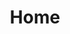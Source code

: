 ---
# Save the Date 2019

# Settings
title: Home
permalink: "/"
description:
image: "/uploads/2018-OG-featuredimage.jpg"
layout: save-the-date

# Section 1
section-1-background-image: /assets/media/sample-header.png
section-1-background-color: white
section-1-logo-alt: DC Design Week Hero Logo, Time & Date
section-1-header: '#DCDESIGNWEEK is Coming September 20-27'
section-1-subheader: Mark your calendar and sign up to be the first to know about speaker announcements and ticket sales
section-1-button-left: Get Updates
section-1-button-left-url: "#subscribe"
section-1-button-left-type: solid
section-1-button-left-color: mauve
section-1-button-right: Become a sponsor
section-1-button-right-url: "#sponsor"
section-1-button-right-type: border
section-1-button-right-color: mauve

# Section 2
section-2-background-color: lightning-yellow-light
section-2-header: A Look Back on DCDW2018
section-2-divider-color: lightning-yellow
section-2-body: |
    Design is a people thing. That's why last year, DC Design Week explored the theme Design is for All, which took a closer look at how design shapes our community --along with the people who get to do the shaping. 

    The result? 37 events including animation workshops, a creativity-boosting guided meditation, letterpress printing, screenprinting, a run around the murals, a talk about designing for voice UI, and so, so, so much more. Thank you to everyon who came out and represented this wonderful creative community of ours.
section-2-button: Follow us on Instagram
section-2-button-url: https://www.instagram.com/dcdesignweek/
section-2-button-type: border
section-2-button-color: lightning-yellow

# Section 3
section-3-background-color: white
section-3-header: 2018 Partner & Sponsors
section-3-divider-color: lightning-yellow
section-3-body: |
    DC Design Week is produced by AIGA DC, a volunteer-run, 501(3)c nonprofit organization, in concert with a consortium of local associations, meetup groups and small businesses.

    We rely on the generosity and goodness of others to make this week of celebration a reality. Major thanks to the following partners and sponsors for your support and commitment to the DC design community.

    We couldn't do it without you!
section-3-button: Become a sponsor
section-3-button-url: mailto:designweek@dc.aiga.org
section-3-button-type: border
section-3-button-color: lightning-yellow

# Section 3
section-4-background-color: white
section-4-header: Chapter Sponsors
section-4-divider-color: lightning-yellow
section-4-body:
    "Sustaining Partners support AIGA DC for a full year, enabling the chapter to stay true to its mission: to advance design as a professional craft, strategic tool and vital cultural force. As a chapter sponsor, these companies contribute to the design profession and the greater good."
---